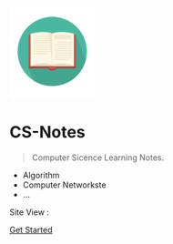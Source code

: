 <img width="150px" src="_media/LogoMakr_1J56bI.png">

# CS-Notes

> Computer Sicence Learning Notes.

- Algorithm
- Computer Networkste
- ...

<span id="busuanzi_container_site_pv">Site View : <span id="busuanzi_value_site_pv">

[Get Started](README.md)

